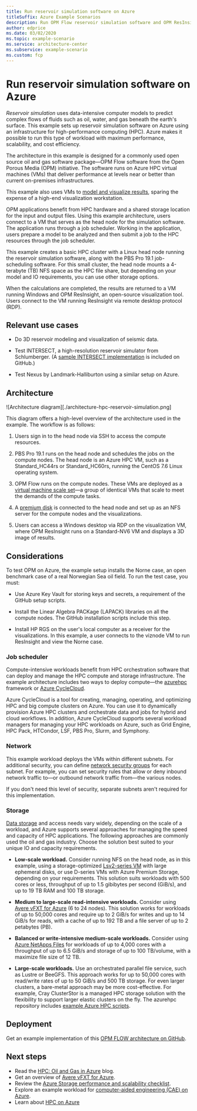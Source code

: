 ```yaml
---
title: Run reservoir simulation software on Azure
titleSuffix: Azure Example Scenarios
description: Run OPM Flow reservoir simulation software and OPM ResInsight visualization software on Azure.
author: edprice
ms.date: 03/02/2020
ms.topic: example-scenario
ms.service: architecture-center
ms.subservice: example-scenario
ms.custom: fcp
---
```


# Run reservoir simulation software on Azure

*Reservoir simulation* uses data-intensive computer models to predict complex flows of fluids such as oil, water, and gas beneath the earth's surface. This example sets up reservoir simulation software on Azure using an infrastructure for high-performance computing (HPC). Azure makes it possible to run this type of workload with maximum performance, scalability, and cost efficiency.

The architecture in this example is designed for a commonly used open source oil and gas software package—OPM Flow software from the Open Porous Media (OPM) initiative. The software runs on Azure HPC virtual machines (VMs) that deliver performance at levels near or better than current on-premises infrastructures.

This example also uses VMs to [model and visualize results][model], sparing the expense of a high-end visualization workstation.

OPM applications benefit from HPC hardware and a shared storage location for the input and output files. Using this example architecture, users connect to a VM that serves as the head node for the simulation software. The application runs through a job scheduler. Working in the application, users prepare a model to be analyzed and then submit a job to the HPC resources through the job scheduler.

This example creates a basic HPC cluster with a Linux head node running the reservoir simulation software, along with the PBS Pro 19.1 job-scheduling software. For this small cluster, the head node mounts a 4-terabyte (TB) NFS space as the HPC file share, but depending on your model and IO requirements, you can use other storage options. 

When the calculations are completed, the results are returned to a VM running Windows and OPM ResInsight, an open-source visualization tool. Users connect to the VM running ResInsight via remote desktop protocol (RDP).

## Relevant use cases

- Do 3D reservoir modeling and visualization of seismic data.

- Test INTERSECT, a high-resolution reservoir simulator from Schlumberger. (A [sample INTERSECT implementation][intersect] is included on GitHub.)

- Test Nexus by Landmark-Halliburton using a similar setup on Azure.

## Architecture

![Architecture diagram][./architecture-hpc-reservoir-simulation.png]

This diagram offers a high-level overview of the architecture used in the example. The workflow is as follows:

1. Users sign in to the head node via SSH to access the compute resources.

2. PBS Pro 19.1 runs on the head node and schedules the jobs on the compute nodes. The head node is an Azure HPC VM, such as a Standard\_HC44rs or Standard\_HC60rs, running the CentOS 7.6 Linux operating system.

3. OPM Flow runs on the compute nodes. These VMs are deployed as a [virtual machine scale set][vmss]—a group of identical VMs that scale to meet the demands of the compute tasks.

4. A [premium disk][disk] is connected to the head node and set up as an NFS server for the compute nodes and the visualizations.

5. Users can access a Windows desktop via RDP on the visualization VM, where OPM ResInsight runs on a Standard-NV6 VM and displays a 3D image of results.

## Considerations

To test OPM on Azure, the example setup installs the Norne case, an open benchmark case of a real Norwegian Sea oil field. To run the test case, you must:

- Use Azure Key Vault for storing keys and secrets, a requirement of the GitHub setup scripts.

- Install the Linear Algebra PACKage (LAPACK) libraries on all the compute nodes. The GitHub installation scripts include this step.

- Install HP RGS on the user's local computer as a receiver for the visualizations. In this example, a user connects to the viznode VM to run ResInsight and view the Norne case.

### Job scheduler

Compute-intensive workloads benefit from HPC orchestration software that can deploy and manage the HPC compute and storage infrastructure. The example architecture includes two ways to deploy compute—the [azurehpc][azurehpc] framework or [Azure CycleCloud][azure-cyclecloud].

Azure CycleCloud is a tool for creating, managing, operating, and optimizing HPC and big compute clusters on Azure. You can use it to dynamically provision Azure HPC clusters and orchestrate data and jobs for hybrid and cloud workflows. In addition, Azure CycleCloud supports several workload managers for managing your HPC workloads on Azure, such as Grid Engine, HPC Pack, HTCondor, LSF, PBS Pro, Slurm, and Symphony.

### Network

This example workload deploys the VMs within different subnets. For additional security, you can define [network security groups][nsg] for each subnet. For example, you can set security rules that allow or deny inbound network traffic to—or outbound network traffic from—the various nodes.

If you don't need this level of security, separate subnets aren't required for this implementation.

### Storage 

[Data storage](https://docs.microsoft.com/azure/architecture/topics/high-performance-computing#storage) and access needs vary widely, depending on the scale of a workload, and Azure supports several approaches for managing the speed and capacity of HPC applications. The following approaches are commonly used the oil and gas industry. Choose the solution best suited to your unique IO and capacity requirements.

- **Low-scale workload.** Consider running NFS on the head node, as in this example, using a storage-optimized [Lsv2-series VM][lsv2] with large ephemeral disks, or use D-series VMs with Azure Premium Storage, depending on your requirements. This solution suits workloads with 500 cores or less, throughput of up to 1.5 gibibytes per second (GiB/s), and up to 19 TB RAM and 100 TB storage.

- **Medium to large-scale read-intensive workloads.** Consider using [Avere vFXT for Azure][avere-vfxt] (6 to 24 nodes). This solution works for workloads of up to 50,000 cores and require up to 2 GiB/s for writes and up to 14 GiB/s for reads, with a cache of up to 192 TB and a file server of up to 2 petabytes (PB).

- **Balanced or write-intensive medium-scale workloads.** Consider using [Azure NetApps Files][azure-naf] for workloads of up to 4,000 cores with a throughput of up to 6.5 GiB/s and storage of up to 100 TB/volume, with a maximize file size of 12 TB.

- **Large-scale workloads.** Use an orchestrated parallel file service, such as Lustre or BeeGFS. This approach works for up to 50,000 cores with read/write rates of up to 50 GiB/s and 500 TB storage. For even larger clusters, a bare-metal approach may be more cost-effective. For example, Cray ClusterStor is a managed HPC storage solution with the flexibility to support larger elastic clusters on the fly. The azurehpc repository includes [example Azure HPC scripts][azurehpc].

## Deployment

Get an example implementation of this [OPM FLOW architecture on GitHub][opm-flow].

## Next steps

- Read the [HPC: Oil and Gas in Azure][blog] blog.
- Get an overview of [Avere vFXT for Azure][avere-vfxt].
- Review the [Azure Storage performance and scalability checklist][checklist].
- Explore an example workload for [computer-aided engineering (CAE) on Azure][cae].
- Learn about [HPC on Azure][hpc]

<!-- links -->
[architecture]: ./architecture-hpc-reservoir-simulation.png
[azurehpc]: https://github.com/Azure/azurehpc/tree/master/examples
[azure-cyclecloud]: /azure/cyclecloud/overview
[avere-vfxt]: /azure/avere-vfxt/avere-vfxt-overview
[azure-naf]: /azure/azure-netapp-files/azure-netapp-files-introduction
[blog]: https://techcommunity.microsoft.com/t5/azurecat/high-performance-computing-hpc-oil-and-gas-in-azure/ba-p/824926
[cae]: /azure/architecture/example-scenario/apps/hpc-saas
[checklist]: /azure/storage/common/storage-performance-checklist
[data-storage]: /azure/architecture/topics/high-performance-computing#storage
[disk]: /azure/virtual-machines/windows/disks-types#premium-ssd
[hpc]: https://azure.microsoft.com/solutions/high-performance-computing/
[intersect]: https://github.com/Azure/azurehpc/tree/master/tutorials/oil_and_gas_intersect
[nsg]: /azure/virtual-network/security-overview
[lsv2]: /azure/virtual-machines/windows/sizes-storage
[model]: https://techcommunity.microsoft.com/t5/azurecat/remote-visualization-in-azure/ba-p/745184
[opm-flow]: https://github.com/Azure/azurehpc/tree/master/tutorials/oil_and_gas_opm
[vmss]: /azure/virtual-machine-scale-sets/overview

